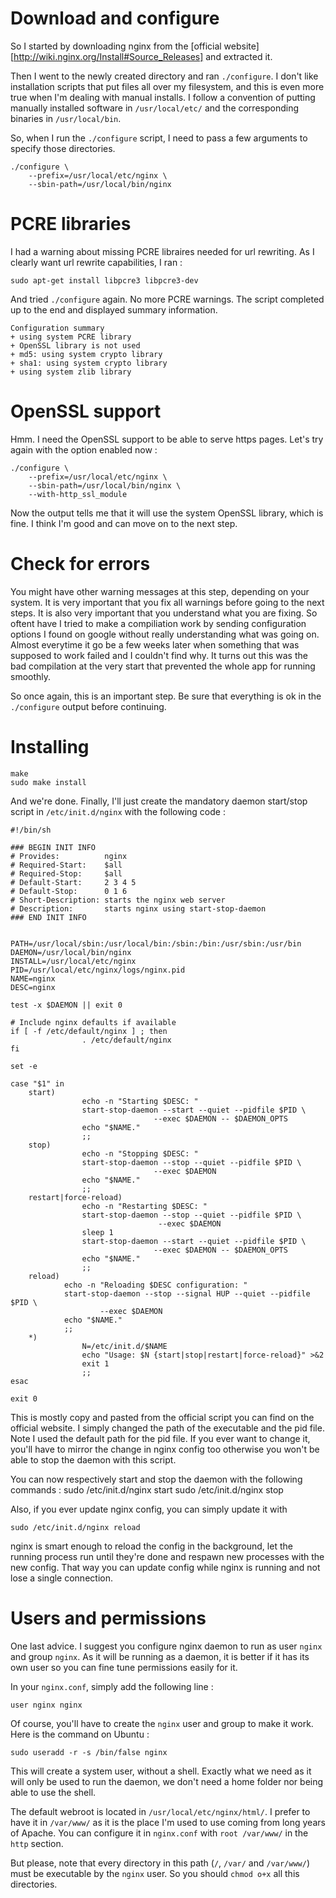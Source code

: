Download and configure
======================

So I started by downloading nginx from the [official
website][http://wiki.nginx.org/Install#Source_Releases] and extracted it.

Then I went to the newly created directory and ran `./configure`. I don't like
installation scripts that put files all over my filesystem, and this is even
more true when I'm dealing with manual installs. I follow a convention
of putting manually installed software in `/usr/local/etc/` and the corresponding
binaries in `/usr/local/bin`.

So, when I run the `./configure` script, I need to pass a few arguments to
specify those directories.

	./configure \
		--prefix=/usr/local/etc/nginx \
		--sbin-path=/usr/local/bin/nginx


PCRE libraries
==============

I had a warning about missing PCRE libraires needed for url rewriting. As
I clearly want url rewrite capabilities, I ran :

	sudo apt-get install libpcre3 libpcre3-dev

And tried `./configure` again. No more PCRE warnings. The script completed up
to the end and displayed summary information.

	Configuration summary
	+ using system PCRE library
	+ OpenSSL library is not used
	+ md5: using system crypto library
	+ sha1: using system crypto library
	+ using system zlib library

OpenSSL support
===============

Hmm. I need the OpenSSL support to be able to serve https pages. Let's try
again with the option enabled now :

	./configure \
		--prefix=/usr/local/etc/nginx \
		--sbin-path=/usr/local/bin/nginx \
		--with-http_ssl_module

Now the output tells me that it will use the system OpenSSL library, which is
fine. I think I'm good and can move on to the next step.

Check for errors
================

You might have other warning messages at this step, depending on your system.
It is very important that you fix all warnings before going to the next steps.
It is also very important that you understand what you are fixing. So oftent
have I tried to make a compiliation work by sending configuration options
I found on google without really understanding what was going on. Almost
everytime it go be a few weeks later when something that was supposed to work
failed and I couldn't find why. It turns out this was the bad compilation at
the very start that prevented the whole app for running smoothly.

So once again, this is an important step. Be sure that everything is ok in the
`./configure` output before continuing.

Installing
==========

	make
	sudo make install

And we're done. Finally, I'll just create the mandatory daemon start/stop
script in `/etc/init.d/nginx` with the following code :


	#!/bin/sh

	### BEGIN INIT INFO
	# Provides:          nginx
	# Required-Start:    $all
	# Required-Stop:     $all
	# Default-Start:     2 3 4 5
	# Default-Stop:      0 1 6
	# Short-Description: starts the nginx web server
	# Description:       starts nginx using start-stop-daemon
	### END INIT INFO


	PATH=/usr/local/sbin:/usr/local/bin:/sbin:/bin:/usr/sbin:/usr/bin
	DAEMON=/usr/local/bin/nginx
	INSTALL=/usr/local/etc/nginx
	PID=/usr/local/etc/nginx/logs/nginx.pid
	NAME=nginx
	DESC=nginx

	test -x $DAEMON || exit 0

	# Include nginx defaults if available
	if [ -f /etc/default/nginx ] ; then
					. /etc/default/nginx
	fi

	set -e

	case "$1" in
		start)
					echo -n "Starting $DESC: "
					start-stop-daemon --start --quiet --pidfile $PID \
									--exec $DAEMON -- $DAEMON_OPTS
					echo "$NAME."
					;;
		stop)
					echo -n "Stopping $DESC: "
					start-stop-daemon --stop --quiet --pidfile $PID \
									--exec $DAEMON
					echo "$NAME."
					;;
		restart|force-reload)
					echo -n "Restarting $DESC: "
					start-stop-daemon --stop --quiet --pidfile $PID \
									 --exec $DAEMON
					sleep 1
					start-stop-daemon --start --quiet --pidfile $PID \
									--exec $DAEMON -- $DAEMON_OPTS
					echo "$NAME."
					;;
		reload)
				echo -n "Reloading $DESC configuration: "
				start-stop-daemon --stop --signal HUP --quiet --pidfile $PID \
						--exec $DAEMON
				echo "$NAME."
				;;
		*)
					N=/etc/init.d/$NAME
					echo "Usage: $N {start|stop|restart|force-reload}" >&2
					exit 1
					;;
	esac

	exit 0

This is mostly copy and pasted from the official script you can find on the
official website. I simply changed the path of the executable and the pid file.
Note I used the default path for the pid file. If you ever want to change it,
you'll have to mirror the change in nginx config too otherwise you won't be
able to stop the daemon with this script.

You can now respectively start and stop the daemon with the following commands
:
	sudo /etc/init.d/nginx start
	sudo /etc/init.d/nginx stop

Also, if you ever update nginx config, you can simply update it with
	
	sudo /etc/init.d/nginx reload

nginx is smart enough to reload the config in the background, let the running
process run until they're done and respawn new processes with the new config.
That way you can update config while nginx is running and not lose a single
connection.

Users and permissions
=====================

One last advice. I suggest you configure nginx daemon to run as user `nginx`
and group `nginx`. As it will be running as a daemon, it is better if it has
its own user so you can fine tune permissions easily for it.

In your `nginx.conf`, simply add the following line :
	
	user nginx nginx

Of course, you'll have to create the `nginx` user and group to make it work.
Here is the command on Ubuntu :

	sudo useradd -r -s /bin/false nginx

This will create a system user, without a shell. Exactly what we need as it
will only be used to run the daemon, we don't need a home folder nor being able
to use the shell.

The default webroot is located in `/usr/local/etc/nginx/html/`. I prefer to
have it in `/var/www/` as it is the place I'm used to use coming from long
years of Apache. You can configure it in `nginx.conf` with `root /var/www/` in
the `http` section.

But please, note that every directory in this path (`/`, `/var/` and
`/var/www/`) must be executable by the `nginx` user. So you should `chmod o+x`
all this directories.
